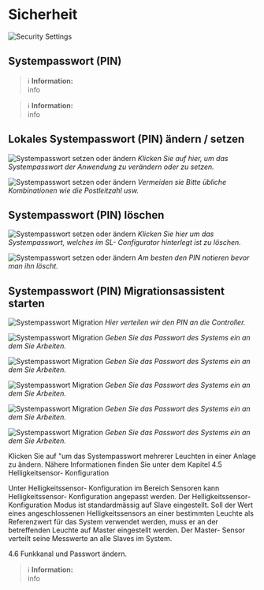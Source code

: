 # Sicherheit

![Security Settings](images/de/3-einstellungen/3-sicherheit/sicherheit.png)

## Systempasswort (PIN)

> ℹ️ **Information:**  
> info

> ℹ️ **Information:**  
> info

## Lokales Systempasswort (PIN) ändern / setzen

![Systempasswort setzen oder ändern](images/de/3-einstellungen/3-sicherheit/1-pin-setzen-1.png)
*Klicken Sie auf hier, um das Systempasswort der Anwendung zu verändern oder zu setzen.*

![Systempasswort setzen oder ändern](images/de/3-einstellungen/3-sicherheit/1-pin-setzen-2.png)
*Vermeiden sie Bitte übliche Kombinationen wie die Postleitzahl usw.*

## Systempasswort (PIN) löschen

![Systempasswort setzen oder ändern](images/de/3-einstellungen/3-sicherheit/2-pin-loeschen-1.png)
*Klicken Sie hier um das Systempasswort, welches im SL- Configurator hinterlegt ist zu löschen.*

![Systempasswort setzen oder ändern](images/de/3-einstellungen/3-sicherheit/2-pin-loeschen-2.png)
*Am besten den PIN notieren bevor man ihn löscht.*

## Systempasswort (PIN) Migrationsassistent starten

![Systempasswort Migration](images/de/3-einstellungen/3-sicherheit/3-migrationsassistent-1.png)
*Hier verteilen wir den PIN an die Controller.*

![Systempasswort Migration](images/de/3-einstellungen/3-sicherheit/3-migrationsassistent-2.png)
*Geben Sie das Passwort des Systems ein an dem Sie Arbeiten.*

![Systempasswort Migration](images/de/3-einstellungen/3-sicherheit/3-migrationsassistent-3.png)
*Geben Sie das Passwort des Systems ein an dem Sie Arbeiten.*

![Systempasswort Migration](images/de/3-einstellungen/3-sicherheit/3-migrationsassistent-4.png)
*Geben Sie das Passwort des Systems ein an dem Sie Arbeiten.*

![Systempasswort Migration](images/de/3-einstellungen/3-sicherheit/3-migrationsassistent-5.png)
*Geben Sie das Passwort des Systems ein an dem Sie Arbeiten.*

![Systempasswort Migration](images/de/3-einstellungen/3-sicherheit/3-migrationsassistent-6.png)
*Geben Sie das Passwort des Systems ein an dem Sie Arbeiten.*

Klicken Sie auf "um das Systempasswort mehrerer Leuchten in einer Anlage zu ändern. Nähere Informationen finden Sie unter dem Kapitel 4.5 Helligkeitsensor- Konfiguration

Unter Helligkeitssensor- Konfiguration im Bereich Sensoren kann Helligkeitssensor- Konfiguration angepasst werden. Der Helligkeitssensor- Konfiguration Modus ist standardmässig auf Slave eingestellt.
Soll der Wert eines angeschlossenen Helligkeitssensors an einer bestimmten Leuchte als Referenzwert für das System verwendet werden, muss er an der betreffenden Leuchte auf Master eingestellt werden. Der Master- Sensor verteilt seine Messwerte an alle Slaves im System.

4.6 Funkkanal und Passwort ändern.
> ℹ️ **Information:**  
> info 
